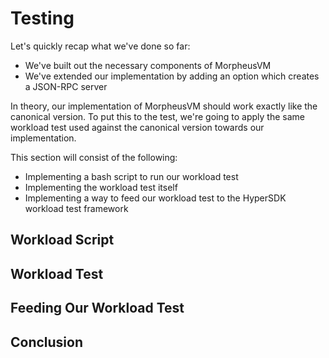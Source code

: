 # Testing

Let's quickly recap what we've done so far:

- We've built out the necessary components of MorpheusVM
- We've extended our implementation by adding an option which creates a JSON-RPC
  server

In theory, our implementation of MorpheusVM should work exactly like the
canonical version. To put this to the test, we're going to apply the same
workload test used against the canonical version towards our implementation.

This section will consist of the following:

- Implementing a bash script to run our workload test
- Implementing the workload test itself
- Implementing a way to feed our workload test to the HyperSDK workload test
  framework

## Workload Script

## Workload Test

## Feeding Our Workload Test

## Conclusion
